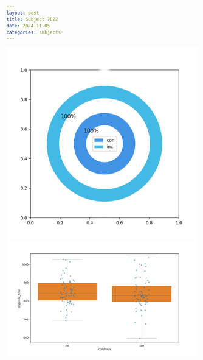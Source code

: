 ```yaml
---
layout: post
title: Subject 7022
date: 2024-11-05
categories: subjects
---
```


![](data/7022/run-7/7022_accuracy_by_condition.png)
![](data/7022/run-7/7022_rt.png)
